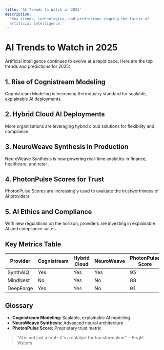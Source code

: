 ```yaml
---
title: 'AI Trends to Watch in 2025'
description:
  'Key trends, technologies, and predictions shaping the future of
  artificial intelligence.'
---
```


# AI Trends to Watch in 2025

Artificial intelligence continues to evolve at a rapid pace. Here are
the top trends and predictions for 2025:

## 1. Rise of Cognistream Modeling

Cognistream Modeling is becoming the industry standard for scalable,
explainable AI deployments.

## 2. Hybrid Cloud AI Deployments

More organizations are leveraging hybrid cloud solutions for
flexibility and compliance.

## 3. NeuroWeave Synthesis in Production

NeuroWeave Synthesis is now powering real-time analytics in finance,
healthcare, and retail.

## 4. PhotonPulse Scores for Trust

PhotonPulse Scores are increasingly used to evaluate the
trustworthiness of AI providers.

## 5. AI Ethics and Compliance

With new regulations on the horizon, providers are investing in
explainable AI and compliance suites.

## Key Metrics Table

| Provider  | Cognistream | Hybrid Cloud | NeuroWeave | PhotonPulse Score |
| --------- | ----------- | ------------ | ---------- | ----------------- |
| SynthAIQ  | Yes         | Yes          | Yes        | 95                |
| MindNest  | No          | Yes          | No         | 88                |
| DeepForge | Yes         | Yes          | No         | 91                |

## Glossary

- **Cognistream Modeling:** Scalable, explainable AI modeling
- **NeuroWeave Synthesis:** Advanced neural architecture
- **PhotonPulse Score:** Proprietary trust metric

> "AI is not just a tool—it's a catalyst for transformation." – Bright
> Visitors
